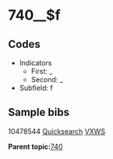 # 740\_\_$f

## Codes

-   Indicators
    -   First: \_
    -   Second: \_
-   Subfield: f

## Sample bibs

10478544 [Quicksearch](https://search.library.yale.edu/catalog/10478544) [VXWS](http://prodorbis.library.yale.edu:7014/vxws/GetHoldingsService?bibId=10478544)

**Parent topic:**[740](../../tags/740/740.md)

